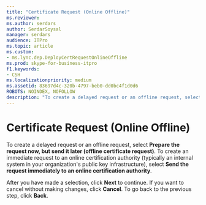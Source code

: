 ```yaml
---
title: "Certificate Request (Online Offline)"
ms.reviewer: 
ms.author: serdars
author: SerdarSoysal
manager: serdars
audience: ITPro
ms.topic: article
ms.custom:
- ms.lync.dep.DeployCertRequestOnlineOffline
ms.prod: skype-for-business-itpro
f1.keywords:
- CSH
ms.localizationpriority: medium
ms.assetid: 83697d4c-320b-4797-beb0-dd0bc4f1d0d6
ROBOTS: NOINDEX, NOFOLLOW
description: "To create a delayed request or an offline request, select Prepare the request now, but send it later (offline certificate request). To create an immediate request to an online certification authority (typically an internal system in your organization's public key infrastructure), select Send the request immediately to an online certification authority."
---
```


# Certificate Request (Online Offline)
 
To create a delayed request or an offline request, select **Prepare the request now, but send it later (offline certificate request)**. To create an immediate request to an online certification authority (typically an internal system in your organization's public key infrastructure), select **Send the request immediately to an online certification authority**.
  
After you have made a selection, click **Next** to continue. If you want to cancel without making changes, click **Cancel**. To go back to the previous step, click **Back**.
  

